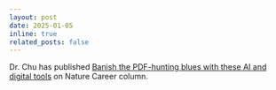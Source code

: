 ```yaml
---
layout: post
date: 2025-01-05
inline: true
related_posts: false
---
```


Dr. Chu has published [Banish the PDF-hunting blues with these AI and digital tools](https://www.nature.com/articles/d41586-024-03775-7) on Nature Career column. 
